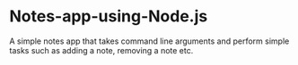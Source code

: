 # Notes-app-using-Node.js
A simple notes app that takes command line arguments and perform simple tasks such as adding a note, removing a note etc.
